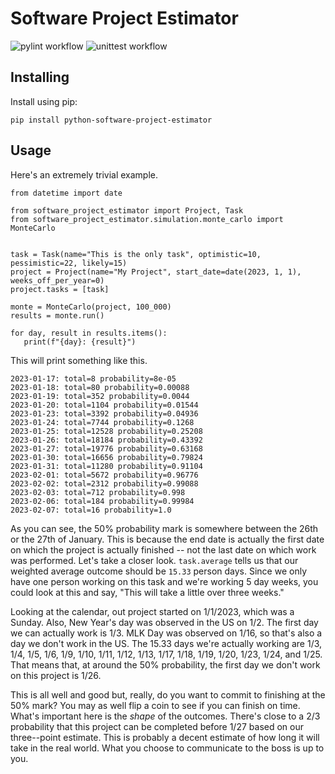 # Software Project Estimator

![pylint workflow](https://github.com/matthewsewell/software-project-estimator/actions/workflows/pylint.yml/badge.svg)
![unittest workflow](https://github.com/matthewsewell/software-project-estimator/actions/workflows/unittest.yml/badge.svg)

## Installing

Install using pip:

```
pip install python-software-project-estimator
```

 ## Usage
 Here's an extremely trivial example.
 ```
from datetime import date

from software_project_estimator import Project, Task
from software_project_estimator.simulation.monte_carlo import MonteCarlo


task = Task(name="This is the only task", optimistic=10, pessimistic=22, likely=15)
project = Project(name="My Project", start_date=date(2023, 1, 1), weeks_off_per_year=0)
project.tasks = [task]

monte = MonteCarlo(project, 100_000)
results = monte.run()

for day, result in results.items():
    print(f"{day}: {result}")
 ```

 This will print something like this.
 ```
2023-01-17: total=8 probability=8e-05
2023-01-18: total=80 probability=0.00088
2023-01-19: total=352 probability=0.0044
2023-01-20: total=1104 probability=0.01544
2023-01-23: total=3392 probability=0.04936
2023-01-24: total=7744 probability=0.1268
2023-01-25: total=12528 probability=0.25208
2023-01-26: total=18184 probability=0.43392
2023-01-27: total=19776 probability=0.63168
2023-01-30: total=16656 probability=0.79824
2023-01-31: total=11280 probability=0.91104
2023-02-01: total=5672 probability=0.96776
2023-02-02: total=2312 probability=0.99088
2023-02-03: total=712 probability=0.998
2023-02-06: total=184 probability=0.99984
2023-02-07: total=16 probability=1.0
 ```
 As you can see, the 50% probability mark is somewhere between the 26th or the
 27th of January. This is because the end date is actually the first date on
 which the project is actually finished -- not the last date on which work was
 performed. Let's take a closer look.
 `task.average` tells us that our weighted average outcome should be `15.33`
 person days. Since we only have one person working on this task and we're
 working 5 day weeks, you could look at this and say, "This will take a little
 over three weeks."

 Looking at the calendar, out project started on 1/1/2023, which was a Sunday.
 Also, New Year's day was observed in the US on 1/2. The first day we can
 actually work is 1/3. MLK Day was observed on 1/16, so that's also a day we
 don't work in the US. The 15.33 days we're actually working are 1/3, 1/4, 1/5,
 1/6, 1/9, 1/10, 1/11, 1/12, 1/13, 1/17, 1/18, 1/19, 1/20, 1/23, 1/24, and 1/25.
 That means that, at around the 50% probability, the first day we don't work on
 this project is 1/26.

 This is all well and good but, really, do you want to commit to finishing
 at the 50% mark? You may as well flip a coin to see if you can finish on time.
 What's important here is the *shape* of the outcomes. There's close to a 2/3
 probability that this project can be completed before 1/27 based on our
 three--point estimate. This is probably a decent estimate of how long it will
 take in the real world. What you choose to communicate to the boss is up to
 you.
